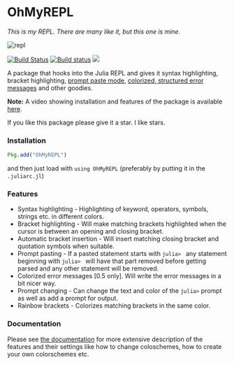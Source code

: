# OhMyREPL

*This is my REPL. There are many like it, but this one is mine.*

![repl](https://i.imgur.com/wtR0ASD.png)

[![Build Status](https://travis-ci.org/KristofferC/OhMyREPL.jl.svg?branch=master)](https://travis-ci.org/KristofferC/OhMyREPL.jl) [![Build status](https://ci.appveyor.com/api/projects/status/4qlpyvwaggd1vrx7?svg=true)](https://ci.appveyor.com/project/KristofferC/ohmyrepl-jl) [![][docs-latest-img]][docs-latest-url]


A package that hooks into the Julia REPL and gives it syntax highlighting, bracket highlighting, [prompt paste mode](https://github.com/JuliaLang/julia/pull/17599), [colorized, structured error messages](https://github.com/JuliaLang/julia/pull/18228) and other goodies.

**Note:** A video showing installation and features of the package is available [here](https://www.youtube.com/watch?v=lTLPAOLLbTU).

If you like this package please give it a star. I like stars.

### Installation

```julia
Pkg.add("OhMyREPL")
```

and then just load with `using OhMyREPL` (preferably by putting it in the `.juliarc.jl`)

### Features

* Syntax highlighting - Highlighting of keyword, operators, symbols, strings etc. in different colors.
* Bracket highlighting - Will make matching brackets highlighted when the cursor is between an opening and closing bracket.
* Automatic bracket insertion - Will insert matching closing bracket and quotation symbols when suitable.
* Prompt pasting - If a pasted statement starts with `julia> ` any statement beginning with `julia> ` will have that part removed before getting parsed and any other statement will be removed.
* Colorized error messages [0.5 only]. Will write the error messages in a bit nicer way.
* Prompt changing - Can change the text and color of the `julia>` prompt as well as add a prompt for output.
* Rainbow brackets - Colorizes matching brackets in the same color.

### Documentation

Please see [the documentation](https://KristofferC.github.io/OhMyREPL.jl/latest) for more extensive description of the features and their settings like how to change coloschemes, how to create your own colorschemes etc.

[docs-latest-img]: https://img.shields.io/badge/docs-latest-blue.svg
[docs-latest-url]: https://kristofferc.github.io/OhMyREPL.jl/latest/
